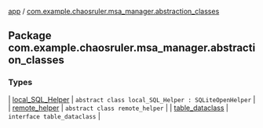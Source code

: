 [app](../index.md) / [com.example.chaosruler.msa_manager.abstraction_classes](.)

## Package com.example.chaosruler.msa_manager.abstraction_classes

### Types

| [local_SQL_Helper](local_-s-q-l_-helper/index.md) | `abstract class local_SQL_Helper : SQLiteOpenHelper` |
| [remote_helper](remote_helper/index.md) | `abstract class remote_helper` |
| [table_dataclass](table_dataclass/index.md) | `interface table_dataclass` |

